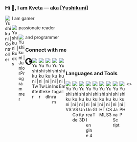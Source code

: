 ### Hi 👋, I am Kveta — aka [<a href="https://husakova-kvetuse.herokuapp.com" alt="porfolio">Yushikuni</a>]

I am gamer 
<img align="left" alt="Yushikuni | Controller" width="22px" src="https://img.icons8.com/external-rabit-jes-detailed-outline-rabit-jes/62/000000/external-controller-computer-hardware-rabit-jes-detailed-outline-rabit-jes.png"/>

passionate reader 
<img align="left" alt="Yushikuni | Books" width="22px" src="https://img.icons8.com/material-sharp/24/000000/books-1.png"/>

and programmer 
<img align="left" alt="Yushikuni | JuniorProgrammer" width="22px" src="https://img.icons8.com/external-flaticons-lineal-color-flat-icons/64/000000/external-junior-agile-flaticons-lineal-color-flat-icons.png"/>

### Connect with me

[<img align="left" alt="Yushikuni.com" width="22px" src="https://raw.githubusercontent.com/iconic/open-iconic/master/svg/globe.svg" />](https://husakova-kvetuse.herokuapp.com/)
[<img align="left" alt="Yushikuni | Twitter" width="22px" src="https://cdn.jsdelivr.net/npm/simple-icons@v3/icons/twitter.svg" />](http://twitter.com/KvetuseHusakov)
[<img align="left" alt="Yushikuni | Twitter" width="22px" src="https://cdn.jsdelivr.net/npm/simple-icons@v3/icons/twitch.svg" />](https://www.twitch.tv/nikdo_necte_muj_nick)
[<img align="left" alt="Yushikuni | LinkedIn" width="22px" src="https://cdn.jsdelivr.net/npm/simple-icons@v3/icons/linkedin.svg" />](https://www.linkedin.com/in/kvetuse-husakova)
[<img align="left" alt="Yushikuni | Instagram" width="22px" src="https://cdn.jsdelivr.net/npm/simple-icons@v3/icons/instagram.svg" />](https://www.instagram.com/kvetuse_husakova/)
[<img align="left" alt="Yushikuni | Email" width="22px" src="https://external-content.duckduckgo.com/iu/?u=http%3A%2F%2Fcdn.onlinewebfonts.com%2Fsvg%2Fimg_262951.png&f=1&nofb=1" />](mailto:huskvenimrah@gmail.com)

<br/>

### Languages and Tools
<img align="left" alt="Yushikuni | VS" width="22px" src="https://img.icons8.com/fluency/256/visual-studio.png"/>
<> <img align="left" alt="Yushikuni | VS Code" width="22px" src="https://img.icons8.com/carbon-copy/48/000000/visual-studio-code-2019.png"/>
<img align="left" alt="Yushikuni | Unity 3D" width="22px" src="https://img.icons8.com/ios-filled/50/000000/unity.png"/>
<img align="left" alt="Yushikuni | Unreal engine 4" width="22px" src="https://img.icons8.com/ios-filled/50/000000/unreal-engine.png"/>
<img align="left" alt="Yushikuni | GIT" width="22px" src="https://img.icons8.com/ios/50/000000/git.png"/>
<img align="left" alt="Yushikuni | HTML" width="22px" src="https://img.icons8.com/external-flaticons-lineal-flat-icons/64/000000/external-html-computer-programming-flaticons-lineal-flat-icons.png"/>
<img align="left" alt="Yushikuni | CSS3" width="22px" src="https://img.icons8.com/ios/50/000000/css3.png"/>
<img align="left" alt="Yushikuni | JavaScript" width="22px" src="https://img.icons8.com/ios/50/000000/javascript--v2.png"/>
<img align="left" alt="Yushikuni | PHP" width="22px" src="https://img.icons8.com/ios/50/000000/php.png"/>
